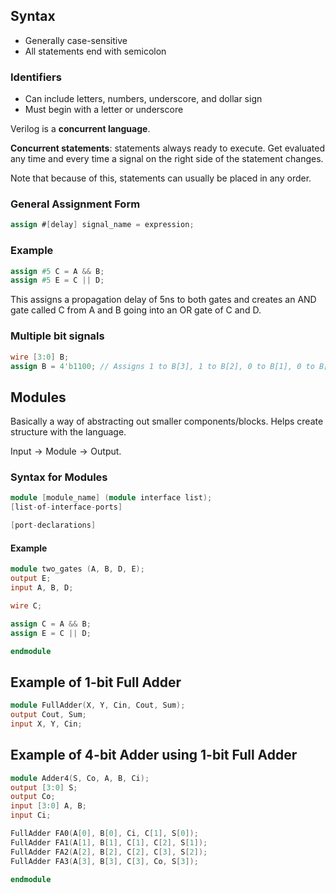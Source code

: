 ## Syntax

- Generally case-sensitive
- All statements end with semicolon

### Identifiers
- Can include letters, numbers, underscore, and dollar sign
- Must begin with a letter or underscore

Verilog is a **concurrent language**.

**Concurrent statements**: statements always ready to execute. Get evaluated any time and every time a signal on the right side of the statement changes. 

Note that because of this, statements can usually be placed in any order.

### General Assignment Form

```verilog
assign #[delay] signal_name = expression;
```

### Example

```verilog
assign #5 C = A && B;
assign #5 E = C || D;
```

This assigns a propagation delay of 5ns to both gates and creates an AND gate called C from A and B going into an OR gate of C and D.

### Multiple bit signals 

```verilog
wire [3:0] B;
assign B = 4'b1100; // Assigns 1 to B[3], 1 to B[2], 0 to B[1], 0 to B[0]
```

## Modules
Basically a way of abstracting out smaller components/blocks. Helps create structure with the language.

$\text{Input}\rightarrow \text{Module}\rightarrow \text{Output}$.

### Syntax for Modules
```verilog
module [module_name] (module interface list);
[list-of-interface-ports]

[port-declarations]
```

#### Example
```verilog
module two_gates (A, B, D, E);
output E;
input A, B, D;

wire C;

assign C = A && B;
assign E = C || D;

endmodule
```

## Example of 1-bit Full Adder

```verilog
module FullAdder(X, Y, Cin, Cout, Sum);
output Cout, Sum;
input X, Y, Cin;


```

## Example of 4-bit Adder using 1-bit Full Adder

```verilog
module Adder4(S, Co, A, B, Ci);
output [3:0] S;
output Co;
input [3:0] A, B;
input Ci;

FullAdder FA0(A[0], B[0], Ci, C[1], S[0]);
FullAdder FA1(A[1], B[1], C[1], C[2], S[1]);
FullAdder FA2(A[2], B[2], C[2], C[3], S[2]);
FullAdder FA3(A[3], B[3], C[3], Co, S[3]);

endmodule
```

